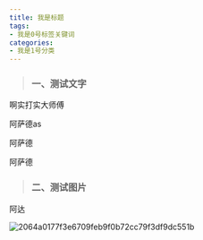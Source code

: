 ```yaml
---
title: 我是标题
tags: 
- 我是0号标签关键词
categories:
- 我是1号分类
---
```


> ### 一、测试文字

啊实打实大师傅

阿萨德as



阿萨德

阿萨德

> ### 二、测试图片

阿达

![2064a0177f3e6709feb9f0b72cc79f3df9dc551b](C:\Users\JHC-L1014\Pictures\2064a0177f3e6709feb9f0b72cc79f3df9dc551b.jpg)